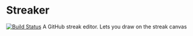 # Streaker
[![Build Status](https://travis-ci.org/aldialimucaj/streaker.svg?branch=master)](https://travis-ci.org/aldialimucaj/streaker)
A GitHub streak editor. Lets you draw on the streak canvas

